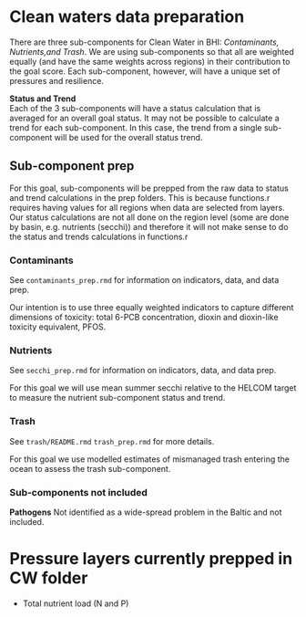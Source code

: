 # Clean waters data preparation

There are three sub-components for Clean Water in BHI: *Contaminants, Nutrients,and Trash*. We are using sub-components so that all are weighted equally (and have the same weights across regions) in their contribution to the goal score. Each sub-component, however, will have a unique set of pressures and resilience.  

**Status and Trend**  
Each of the 3 sub-components will have a status calculation that is averaged for an overall goal status. It may not be possible to calculate a trend for each sub-component. In this case, the trend from a single sub-component will be used for the overall status trend.  

## Sub-component prep  
For this goal, sub-components will be prepped from the raw data to status and trend calculations in the prep folders. This is because functions.r requires having values for all regions when data are selected from layers.  Our status calculations are not all done on the region level (some are done by basin, e.g. nutrients (secchi)) and therefore it will not make sense to do the status and trends calculations in functions.r

### Contaminants
See `contaminants_prep.rmd` for information on indicators, data, and data prep.  

Our intention is to use three equally weighted indicators to capture different dimensions of toxicity: total 6-PCB concentration, dioxin and dioxin-like toxicity equivalent, PFOS.  


### Nutrients
See `secchi_prep.rmd` for information on indicators, data, and data prep.  

For this goal we will use mean summer secchi relative to the HELCOM target to measure the nutrient sub-component status and trend.  

### Trash
See `trash/README.rmd` `trash_prep.rmd` for more details.  

For this goal we use modelled estimates of mismanaged trash entering the ocean to assess the trash sub-component.  


### Sub-components not included
**Pathogens**
Not identified as a wide-spread problem in the Baltic and not included.  



# Pressure layers currently prepped in CW folder
* Total nutrient load (N and P)

